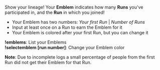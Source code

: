 Show your lineage! Your **Emblem** indicates how many **Runs** you've participated in, and the **Run** in which you joined!

- Your Emblem has two numbers: *Your first Run* | *Number of Runs*
- Input at least once on a Run to earn the Emblem for it
- Your Emblem is colored after your first Run, but you can change it

**!emblems**: List your Emblems  
**!selectemblem [run number]**: Change your Emblem color

**Note**: Due to incomplete logs a small percentage of people from the first Run did not get their Emblem for that Run.